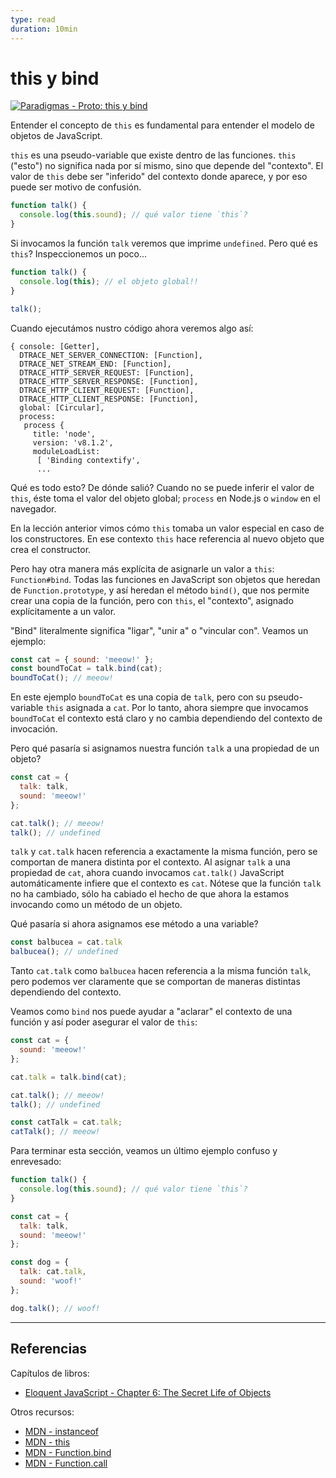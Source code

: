 ```yaml
---
type: read
duration: 10min
---
```


# this y bind

[![Paradigmas - Proto: this y bind](https://embedwistia-a.akamaihd.net/deliveries/0ccfe81dd7f51b5ed2055ff685f6f4ad94777525.jpg?image_play_button_size=2x&amp;image_crop_resized=960x540&amp;image_play_button=1&amp;image_play_button_color=f7b617e0)](https://laboratoria.wistia.com/medias/wuv699tbbx?wvideo=wuv699tbbx)

Entender el concepto de `this` es fundamental para entender el modelo de
objetos de JavaScript.

`this` es una pseudo-variable que existe dentro de las funciones. `this`
("esto") no significa nada por sí mismo, sino que depende del "contexto". El
valor de `this` debe ser "inferido" del contexto donde aparece, y por eso puede
ser motivo de confusión.

```js
function talk() {
  console.log(this.sound); // qué valor tiene `this`?
}
```

Si invocamos la función `talk` veremos que imprime `undefined`. Pero qué es
`this`? Inspeccionemos un poco...

```js
function talk() {
  console.log(this); // el objeto global!!
}

talk();
```

Cuando ejecutámos nustro código ahora veremos algo así:

```text
{ console: [Getter],
  DTRACE_NET_SERVER_CONNECTION: [Function],
  DTRACE_NET_STREAM_END: [Function],
  DTRACE_HTTP_SERVER_REQUEST: [Function],
  DTRACE_HTTP_SERVER_RESPONSE: [Function],
  DTRACE_HTTP_CLIENT_REQUEST: [Function],
  DTRACE_HTTP_CLIENT_RESPONSE: [Function],
  global: [Circular],
  process:
   process {
     title: 'node',
     version: 'v8.1.2',
     moduleLoadList:
      [ 'Binding contextify',
      ...
```

Qué es todo esto? De dónde salió? Cuando no se puede inferir el valor de `this`,
éste toma el valor del objeto global; `process` en Node.js o `window` en el
navegador.

En la lección anterior vimos cómo `this` tomaba un valor especial en caso de los
constructores. En ese contexto `this` hace referencia al nuevo objeto que crea
el constructor.

Pero hay otra manera más explícita de asignarle un valor a `this`:
`Function#bind`. Todas las funciones en JavaScript son objetos que heredan de
`Function.prototype`, y así heredan el método `bind()`, que nos permite crear
una copia de la función, pero con `this`, el "contexto", asignado
explícitamente a un valor.

"Bind" literalmente significa "ligar", "unir a" o "vincular con". Veamos un
ejemplo:

```js
const cat = { sound: 'meeow!' };
const boundToCat = talk.bind(cat);
boundToCat(); // meeow!
```

En este ejemplo `boundToCat` es una copia de `talk`, pero con su pseudo-variable
`this` asignada a `cat`. Por lo tanto, ahora siempre que invocamos `boundToCat`
el contexto está claro y no cambia dependiendo del contexto de invocación.

Pero qué pasaría si asignamos nuestra función `talk` a una propiedad de un
objeto?

```js
const cat = {
  talk: talk,
  sound: 'meeow!'
};

cat.talk(); // meeow!
talk(); // undefined
```

`talk` y `cat.talk` hacen referencia a exactamente la misma función, pero se
comportan de manera distinta por el contexto. Al asignar `talk` a una propiedad
de `cat`, ahora cuando invocamos `cat.talk()` JavaScript automáticamente infiere
que el contexto es `cat`. Nótese que la función `talk` no ha cambiado, sólo ha
cabiado el hecho de que ahora la estamos invocando como un método de un objeto.

Qué pasaría si ahora asignamos ese método a una variable?

```js
const balbucea = cat.talk
balbucea(); // undefined
```

Tanto `cat.talk` como `balbucea` hacen referencia a la misma función `talk`,
pero podemos ver claramente que se comportan de maneras distintas dependiendo
del contexto.

Veamos como `bind` nos puede ayudar a "aclarar" el contexto de una función y así
poder asegurar el valor de `this`:

```js
const cat = {
  sound: 'meeow!'
};

cat.talk = talk.bind(cat);

cat.talk(); // meeow!
talk(); // undefined

const catTalk = cat.talk;
catTalk(); // meeow!
```

Para terminar esta sección, veamos un último ejemplo confuso y enrevesado:

```js
function talk() {
  console.log(this.sound); // qué valor tiene `this`?
}

const cat = {
  talk: talk,
  sound: 'meeow!'
};

const dog = {
  talk: cat.talk,
  sound: 'woof!'
};

dog.talk(); // woof!
```

***

## Referencias

Capítulos de libros:

* [Eloquent JavaScript - Chapter 6: The Secret Life of Objects](http://eloquentjavascript.net/06_object.html)

Otros recursos:

* [MDN - instanceof](https://developer.mozilla.org/en-US/docs/Web/JavaScript/Reference/Operators/instanceof)
* [MDN - this](https://developer.mozilla.org/en-US/docs/Web/JavaScript/Reference/Operators/this)
* [MDN - Function.bind](https://developer.mozilla.org/en-US/docs/Web/JavaScript/Reference/Global_Objects/Function/bind)
* [MDN - Function.call](https://developer.mozilla.org/en-US/docs/Web/JavaScript/Reference/Global_Objects/Function/call)
